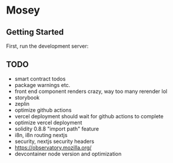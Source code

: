 # Mosey

## Getting Started

First, run the development server:

## TODO

- smart contract todos
- package warnings etc.
- front end component renders crazy, way too many rerender lol
- storybook
- zeplin
- optimize github actions
- vercel deployment should wait for github actions to complete
- optimize vercel deployment
- solidity 0.8.8 "import path" feature
- i8n, i8n routing nextjs
- security, nextjs security headers
- <https://observatory.mozilla.org/>
- devcontainer node version and optimization
